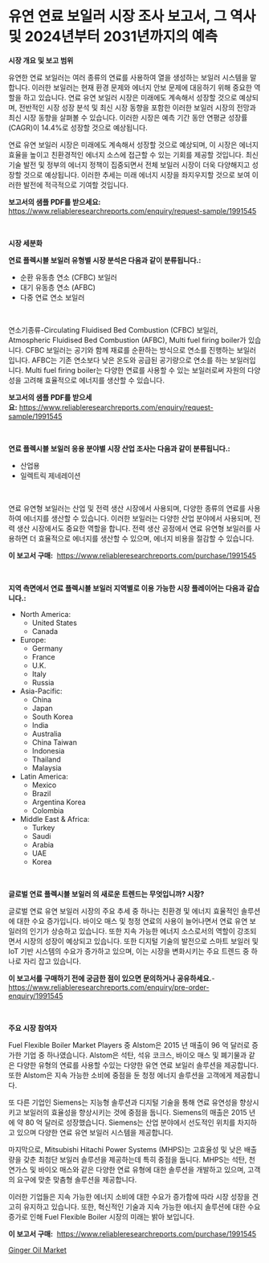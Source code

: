 <p><h1>유연 연료 보일러 시장 조사 보고서, 그 역사 및 2024년부터 2031년까지의 예측</h1></p><p><strong>시장 개요 및 보고 범위</strong></p>
<p><p>유연한 연료 보일러는 여러 종류의 연료를 사용하여 열을 생성하는 보일러 시스템을 말합니다. 이러한 보일러는 현재 환경 문제와 에너지 안보 문제에 대응하기 위해 중요한 역할을 하고 있습니다. 연료 유연 보일러 시장은 미래에도 계속해서 성장할 것으로 예상되며, 전반적인 시장 성장 분석 및 최신 시장 동향을 포함한 이러한 보일러 시장의 전망과 최신 시장 동향을 살펴볼 수 있습니다. 이러한 시장은 예측 기간 동안 연평균 성장률(CAGR)이 14.4%로 성장할 것으로 예상됩니다.</p><p>연료 유연 보일러 시장은 미래에도 계속해서 성장할 것으로 예상되며, 이 시장은 에너지 효율을 높이고 친환경적인 에너지 소스에 접근할 수 있는 기회를 제공할 것입니다. 최신 기술 발전 및 정부의 에너지 정책이 집중되면서 전체 보일러 시장이 더욱 다양해지고 성장할 것으로 예상됩니다. 이러한 추세는 미래 에너지 시장을 좌지우지할 것으로 보여 이러한 발전에 적극적으로 기여할 것입니다.</p></p>
<p><strong>보고서의 샘플 PDF를 받으세요:</strong> <a href="https://www.reliableresearchreports.com/enquiry/request-sample/1991545">https://www.reliableresearchreports.com/enquiry/request-sample/1991545</a></p>
<p>&nbsp;</p>
<p><strong>시장 세분화</strong></p>
<p><strong>연료 플렉시블 보일러 유형별 시장 분석은 다음과 같이 분류됩니다.:</strong></p>
<p><ul><li>순환 유동층 연소 (CFBC) 보일러</li><li>대기 유동층 연소 (AFBC)</li><li>다중 연료 연소 보일러</li></ul></p>
<p>&nbsp;</p>
<p><p>연소기종류-Circulating Fluidised Bed Combustion (CFBC) 보일러, Atmospheric Fluidised Bed Combustion (AFBC), Multi fuel firing boiler가 있습니다. CFBC 보일러는 공기와 함께 재료를 순환하는 방식으로 연소를 진행하는 보일러입니다. AFBC는 기존 연소보다 낮은 온도와 공급된 공기량으로 연소를 하는 보일러입니다. Multi fuel firing boiler는 다양한 연료를 사용할 수 있는 보일러로써 자원의 다양성을 고려해 효율적으로 에너지를 생산할 수 있습니다.</p></p>
<p><strong>보고서의 샘플 PDF를 받으세요:</strong>&nbsp;<a href="https://www.reliableresearchreports.com/enquiry/request-sample/1991545">https://www.reliableresearchreports.com/enquiry/request-sample/1991545</a></p>
<p>&nbsp;</p>
<p><strong> 연료 플렉시블 보일러 응용 분야별 시장 산업 조사는 다음과 같이 분류됩니다.:</strong></p>
<p><ul><li>산업용</li><li>일렉트릭 제네레이션</li></ul></p>
<p>&nbsp;</p>
<p><p>연료 유연형 보일러는 산업 및 전력 생산 시장에서 사용되며, 다양한 종류의 연료를 사용하여 에너지를 생산할 수 있습니다. 이러한 보일러는 다양한 산업 분야에서 사용되며, 전력 생산 시장에서도 중요한 역할을 합니다. 전력 생산 공정에서 연료 유연형 보일러를 사용하면 더 효율적으로 에너지를 생산할 수 있으며, 에너지 비용을 절감할 수 있습니다.</p></p>
<p><strong>이 보고서 구매:</strong>&nbsp; <a href="https://www.reliableresearchreports.com/purchase/1991545">https://www.reliableresearchreports.com/purchase/1991545</a></p>
<p>&nbsp;</p>
<p><strong>지역 측면에서 연료 플렉시블 보일러 지역별로 이용 가능한 시장 플레이어는 다음과 같습니다.:</strong></p>
<p><ul>
    <li>
        North America:
        <ul>
            <li>United States</li>
            <li>Canada</li>
        </ul>
    </li>
    <li>
        Europe:
        <ul>
            <li>Germany</li>
            <li>France</li>
            <li>U.K.</li>
            <li>Italy</li>
            <li>Russia</li>
        </ul>
    </li>
    <li>
        Asia-Pacific:
        <ul>
            <li>China</li>
            <li>Japan</li>
            <li>South Korea</li>
            <li>India</li>
            <li>Australia</li>
            <li>China Taiwan</li>
            <li>Indonesia</li>
            <li>Thailand</li>
            <li>Malaysia</li>
        </ul>
    </li>
    <li>
        Latin America:
        <ul>
            <li>Mexico</li>
            <li>Brazil</li>
            <li>Argentina Korea</li>
            <li>Colombia</li>
        </ul>
    </li>
    <li>
        Middle East & Africa:
        <ul>
            <li>Turkey</li>
            <li>Saudi</li>
            <li>Arabia</li>
            <li>UAE</li>
            <li>Korea</li>
        </ul>
    </li>
    </ul></p>
<p>&nbsp;</p>
<p><strong>글로벌 연료 플렉시블 보일러 의 새로운 트렌드는 무엇입니까? 시장?</strong></p>
<p><p>글로벌 연료 유연 보일러 시장의 주요 추세 중 하나는 친환경 및 에너지 효율적인 솔루션에 대한 수요 증가입니다. 바이오 매스 및 청정 연료의 사용이 늘어나면서 연료 유연 보일러의 인기가 상승하고 있습니다. 또한 지속 가능한 에너지 소스로서의 역할이 강조되면서 시장의 성장이 예상되고 있습니다. 또한 디지털 기술의 발전으로 스마트 보일러 및 IoT 기반 시스템의 수요가 증가하고 있으며, 이는 시장을 변화시키는 주요 트렌드 중 하나로 자리 잡고 있습니다.</p></p>
<p><strong>이 보고서를 구매하기 전에 궁금한 점이 있으면 문의하거나 공유하세요.</strong>- <a href="https://www.reliableresearchreports.com/enquiry/pre-order-enquiry/1991545">https://www.reliableresearchreports.com/enquiry/pre-order-enquiry/1991545</a></p>
<p>&nbsp;</p>
<p><strong>주요 시장 참여자</strong></p>
<p><p>Fuel Flexible Boiler Market Players 중 Alstom은 2015 년 매출이 96 억 달러로 증가한 기업 중 하나였습니다. Alstom은 석탄, 석유 코크스, 바이오 매스 및 폐기물과 같은 다양한 유형의 연료를 사용할 수있는 다양한 유연 연료 보일러 솔루션을 제공합니다. 또한 Alstom은 지속 가능한 소비에 중점을 둔 청정 에너지 솔루션을 고객에게 제공합니다.</p><p>또 다른 기업인 Siemens는 지능형 솔루션과 디지털 기술을 통해 연료 유연성을 향상시키고 보일러의 효율성을 향상시키는 것에 중점을 둡니다. Siemens의 매출은 2015 년에 약 80 억 달러로 성장했습니다. Siemens는 산업 분야에서 선도적인 위치를 차지하고 있으며 다양한 연료 유연 보일러 시스템을 제공합니다.</p><p>마지막으로, Mitsubishi Hitachi Power Systems (MHPS)는 고효율성 및 낮은 배출량을 갖춘 최첨단 보일러 솔루션을 제공하는데 특히 중점을 둡니다. MHPS는 석탄, 천연가스 및 바이오 매스와 같은 다양한 연료 유형에 대한 솔루션을 개발하고 있으며, 고객의 요구에 맞춘 맞춤형 솔루션을 제공합니다.</p><p>이러한 기업들은 지속 가능한 에너지 소비에 대한 수요가 증가함에 따라 시장 성장을 견고히 유지하고 있습니다. 또한, 혁신적인 기술과 지속 가능한 에너지 솔루션에 대한 수요 증가로 인해 Fuel Flexible Boiler 시장의 미래는 밝아 보입니다.</p></p>
<p><strong>이 보고서 구매:</strong>&nbsp;&nbsp;<a href="https://www.reliableresearchreports.com/purchase/1991545">https://www.reliableresearchreports.com/purchase/1991545</a></p>
<p><p><a href="https://eight-handstand-8fb.notion.site/Ginger-Oil-Market-Size-Focuses-on-Market-Dynamics-In-Depth-Analysis-and-Future-Projections-of-its-M-57c3abd4604d42c1b9897ce55a0578d8">Ginger Oil Market</a></p></p>
